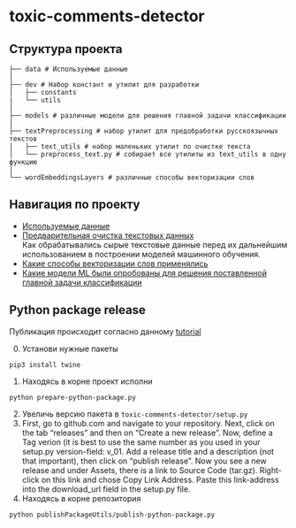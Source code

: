 # toxic-comments-detector

## Структура проекта
```
├── data # Используемые данные
│
├── dev # Набор констант и утилит для разработки
│   ├── constants
|   └── utils
│
├── models # различные модели для решения главной задачи классификации  
│    
├── textPreprocessing # набор утилит для предобработки русскоязычных текстов
│   ├── text_utils # набор маленьких утилит по очистке текста
│   └── preprocess_text.py # собирает все утилиты из text_utils в одну функцию
│
└── wordEmbeddingsLayers # различные способы векторизации слов
```

## Навигация по проекту
- [Используемые данные](/data)
- [Предварительная очистка текстовых данных](/textPreprocessing)<br>
Как обрабатывались сырые текстовые данные перед их дальнейшим использованием в построении моделей машинного обучения.
- [Какие способы векторизации слов применялись](/wordEmbeddingsLayers)
- [Какие модели ML были опробованы для решения поставленной главной задачи классификации](/models)


## Python package release
Публикация происходит согласно данному [tutorial](https://medium.com/@joel.barmettler/how-to-upload-your-python-package-to-pypi-65edc5fe9c56)

0. Установи нужные пакеты
```shell
pip3 install twine
```
1. Находясь в корне проект исполни
```shell
python prepare-python-package.py
```
2. Увеличь версию пакета в `toxic-comments-detector/setup.py`
3. First, go to github.com and navigate to your repository.
   Next, click on the tab “releases” and then on “Create a new release”.
   Now, define a Tag verion (it is best to use the same number as you used in your setup.py version-field: v_01.
   Add a release title and a description (not that important), then click on “publish release”.
   Now you see a new release and under Assets, there is a link to Source Code (tar.gz).
   Right-click on this link and chose Copy Link Address.
   Paste this link-address into the download_url field in the setup.py file.
4. Находясь в корне репозитория
```shell
python publishPackageUtils/publish-python-package.py
```